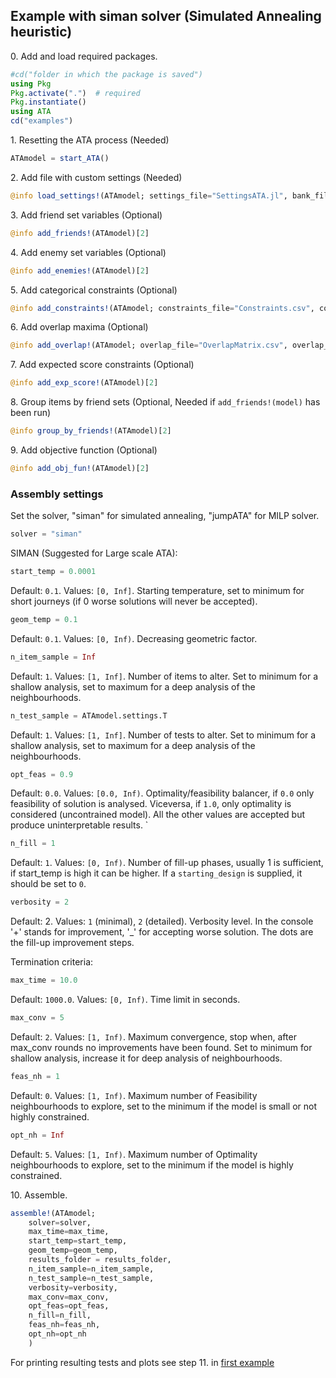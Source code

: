 ## Example with siman solver (Simulated Annealing heuristic)

0\. Add and load required packages.
```julia
#cd("folder in which the package is saved")
using Pkg
Pkg.activate(".")  # required
Pkg.instantiate()
using ATA
cd("examples")
```

1\. Resetting the ATA process (Needed)
  
```julia
ATAmodel = start_ATA()
```

2\. Add file with custom settings (Needed)

```julia
@info load_settings!(ATAmodel; settings_file="SettingsATA.jl", bank_file="data/Bank.csv", bank_delim=";")[2]
```

3\. Add friend set variables (Optional)

```julia
@info add_friends!(ATAmodel)[2]
```

4\. Add enemy set variables (Optional)

```julia
@info add_enemies!(ATAmodel)[2]
```

5\. Add categorical constraints (Optional)

```julia
@info add_constraints!(ATAmodel; constraints_file="Constraints.csv", constraints_delim=";")[2]
```

6\. Add overlap maxima (Optional)

```julia
@info add_overlap!(ATAmodel; overlap_file="OverlapMatrix.csv", overlap_delim=";")[2]
```

7\. Add expected score constraints (Optional)

```julia
@info add_exp_score!(ATAmodel)[2]
```

8\. Group items by friend sets (Optional, Needed if `add_friends!(model)` has been run)

```julia
@info group_by_friends!(ATAmodel)[2]
```

9\. Add objective function (Optional)

```julia
@info add_obj_fun!(ATAmodel)[2] 
```

### Assembly settings

Set the solver, "siman" for simulated annealing, "jumpATA" for MILP solver.
```julia
solver = "siman"
```

SIMAN (Suggested for Large scale ATA):

```julia
start_temp = 0.0001
```
Default: `0.1`. Values:  `[0, Inf]`. 
Starting temperature, set to minimum for short journeys (if 0 worse solutions will never be accepted).

```julia
geom_temp = 0.1
```
Default: `0.1`. Values:  `[0, Inf)`.
Decreasing geometric factor.

```julia
n_item_sample = Inf
```
Default: `1`. Values: `[1, Inf]`. 
Number of items to alter. Set to minimum for a shallow analysis, set to maximum for a deep analysis of the neighbourhoods.

```julia
n_test_sample = ATAmodel.settings.T
```
Default: `1`. Values: `[1, Inf]`. 
Number of tests to alter. Set to minimum for a shallow analysis, set to maximum for a deep analysis of the neighbourhoods.

```julia
opt_feas = 0.9
```
Default: `0.0`. Values: `[0.0, Inf)`. 
Optimality/feasibility balancer, if `0.0` only feasibility of solution is analysed. Viceversa, if `1.0`, only optimality is considered (uncontrained model). All the other values are accepted but produce uninterpretable results.
`
```julia
n_fill = 1
```
Default: `1`. Values: `[0, Inf)`.
Number of fill-up phases, usually 1 is sufficient, if start_temp is high it can be higher. 
If a `starting_design` is supplied, it should be set to `0`.

```julia
verbosity = 2
```
Default: 2. Values: `1` (minimal), `2` (detailed).
Verbosity level. In the console '+' stands for improvement, '_' for accepting worse solution.
The dots are the fill-up improvement steps.

Termination criteria: 

```julia
max_time = 10.0
```
Default: `1000.0`. Values: `[0, Inf)`.
Time limit in seconds.

```julia
max_conv = 5
```
Default: `2`. Values: `[1, Inf)`. 
Maximum convergence, stop when, after max_conv rounds no improvements have been found. 
Set to minimum for shallow analysis, increase it for deep analysis of neighbourhoods.

```julia
feas_nh = 1
```
Default: `0`. Values: `[1, Inf)`. 
Maximum number of Feasibility neighbourhoods to explore, set to the minimum if the model is small or not highly constrained.

```julia
opt_nh = Inf
```
Default: `5`. Values: `[1, Inf)`. 
Maximum number of Optimality neighbourhoods to explore, set to the minimum if the model is highly constrained.

10\. Assemble.

```julia
assemble!(ATAmodel;
    solver=solver,
    max_time=max_time,
    start_temp=start_temp,
    geom_temp=geom_temp,
    results_folder = results_folder,
    n_item_sample=n_item_sample,
    n_test_sample=n_test_sample,
    verbosity=verbosity,
    max_conv=max_conv,
    opt_feas=opt_feas,
    n_fill=n_fill,
    feas_nh=feas_nh,
    opt_nh=opt_nh
    )
```

For printing resulting tests and plots see step 11. in [first example](#Example-with-JuMP-(0.21.3)-and-Cbc)
